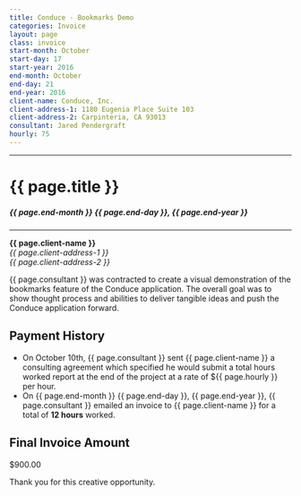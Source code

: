 ```yaml
---
title: Conduce - Bookmarks Demo
categories: Invoice
layout: page
class: invoice
start-month: October
start-day: 17
start-year: 2016
end-month: October
end-day: 21
end-year: 2016
client-name: Conduce, Inc.
client-address-1: 1180 Eugenia Place Suite 103
client-address-2: Carpinteria, CA 93013
consultant: Jared Pendergraft
hourly: 75
---
```


***

# {{ page.title }}

##### {{ page.end-month }} {{ page.end-day }}, {{ page.end-year }}

***

**{{ page.client-name }}**  
*{{ page.client-address-1 }}*  
*{{ page.client-address-2 }}*

{{ page.consultant }} was contracted to create a visual demonstration of the bookmarks feature of the Conduce application. The overall goal was to show thought process and abilities to deliver tangible ideas and push the Conduce application forward.


## Payment History
- On October 10th, {{ page.consultant }} sent {{ page.client-name }} a consulting agreement which specified he would submit a total hours worked report at the end of the project at a rate of ${{ page.hourly }} per hour.
- On {{ page.end-month }} {{ page.end-day }}, {{ page.end-year }}, {{ page.consultant }} emailed an invoice to {{ page.client-name }} for a total of **12 hours** worked.

## Final Invoice Amount

<span class="total">$900.00</span>

Thank you for this creative opportunity.